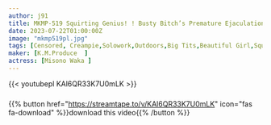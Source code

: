 ```yaml
---
author: j91
title: MKMP-519 Squirting Genius! ! Busty Bitch’s Premature Ejaculation Peeing Date Waka Misono
date: 2023-07-22T01:00:00Z
image: "mkmp519pl.jpg"
tags: [Censored, Creampie,Solowork,Outdoors,Big Tits,Beautiful Girl,Squirting	]
maker: [K.M.Produce  ]
actress: [Misono Waka ]
---
```



{{< youtubepl KAl6QR33K7U0mLK >}}
###

{{% button href="https://streamtape.to/v/KAl6QR33K7U0mLK" icon="fas fa-download" %}}download this video{{% /button %}}
